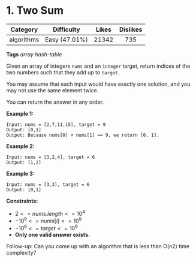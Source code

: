 # 1. Two Sum

|Category|Difficulty|Likes|Dislikes|
|:-:|:-:|:-:|:-:|
|algorithms|Easy (47.01%)|21342|735|

**Tags**
*array* *hash-table*

Given an array of integers `nums` and an `integer` target, return indices of the two numbers such that they add up to `target`.

You may assume that each input would have exactly one solution, and you may not use the same element twice.

You can return the answer in any order.

**Example 1:**

``` text
Input: nums = [2,7,11,15], target = 9
Output: [0,1]
Output: Because nums[0] + nums[1] == 9, we return [0, 1].
```

**Example 2:**

``` text
Input: nums = [3,2,4], target = 6
Output: [1,2]
```

**Example 3:**

``` text
Input: nums = [3,3], target = 6
Output: [0,1]
```

**Constraints:**

+ $2 <= nums.length <= 10^4$
+ $-10^9 <= nums[i] <= 10^9$
+ $-10^9 <= target <= 10^9$
+ **Only one valid answer exists.**

Follow-up: Can you come up with an algorithm that is less than O(n2) time complexity?
